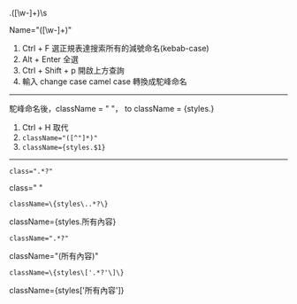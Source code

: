 \.([\w-]+)\s

Name="([\w-]+)"

1. Ctrl + F 選正規表達搜索所有的減號命名(kebab-case)
2. Alt + Enter 全選
3. Ctrl + Shift + p 開啟上方查詢
4. 輸入 change case camel case 轉換成駝峰命名

---

駝峰命名後，className = " "， to className = {styles.}

1. Ctrl + H 取代
2. `className="([^"]*)"`
3. `className={styles.$1}`

---

`class=".*?"`

class=" "

`className=\{styles\..*?\}`

className={styles.所有內容}

`className=".*?"`

className="(所有內容)"

`className=\{styles\['.*?'\]\}`

className={styles['所有內容']}
